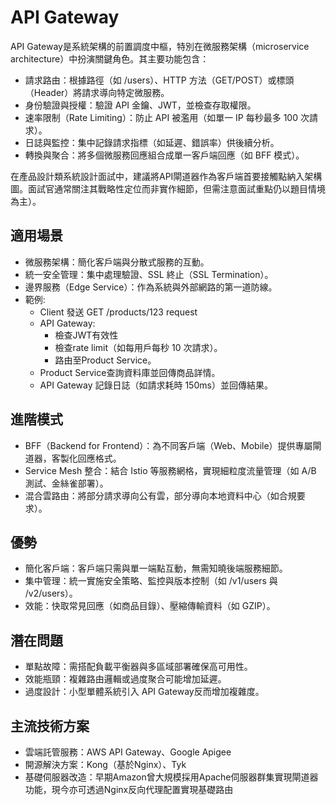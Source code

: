 # API Gateway

API Gateway是系統架構的前置調度中樞，特別在微服務架構（microservice architecture）中扮演關鍵角色。其主要功能包含：

- 請求路由：根據路徑（如 /users）、HTTP 方法（GET/POST）或標頭（Header）將請求導向特定微服務。
- 身份驗證與授權：驗證 API 金鑰、JWT，並檢查存取權限。
- 速率限制（Rate Limiting）：防止 API 被濫用（如單一 IP 每秒最多 100 次請求）。
- 日誌與監控：集中記錄請求指標（如延遲、錯誤率）供後續分析。
- 轉換與聚合：將多個微服務回應組合成單一客戶端回應（如 BFF 模式）。

在產品設計類系統設計面試中，建議將API閘道器作為客戶端首要接觸點納入架構圖。面試官通常關注其戰略性定位而非實作細節，但需注意面試重點仍以題目情境為主）。

## 適用場景

- 微服務架構：簡化客戶端與分散式服務的互動。
- 統一安全管理：集中處理驗證、SSL 終止（SSL Termination）。
- 邊界服務（Edge Service）：作為系統與外部網路的第一道防線。
- 範例:
  - Client 發送 GET /products/123 request
  - API Gateway:
    - 檢查JWT有效性
    - 檢查rate limit（如每用戶每秒 10 次請求）。
    - 路由至Product Service。
  - Product Service查詢資料庫並回傳商品詳情。
  - API Gateway 記錄日誌（如請求耗時 150ms）並回傳結果。

## 進階模式

- BFF（Backend for Frontend）：為不同客戶端（Web、Mobile）提供專屬閘道器，客製化回應格式。
- Service Mesh 整合：結合 Istio 等服務網格，實現細粒度流量管理（如 A/B 測試、金絲雀部署）。
- 混合雲路由：將部分請求導向公有雲，部分導向本地資料中心（如合規要求）。

## 優勢

- 簡化客戶端：客戶端只需與單一端點互動，無需知曉後端服務細節。
- 集中管理：統一實施安全策略、監控與版本控制（如 /v1/users 與 /v2/users）。
- 效能：快取常見回應（如商品目錄）、壓縮傳輸資料（如 GZIP）。

## 潛在問題

- 單點故障：需搭配負載平衡器與多區域部署確保高可用性。
- 效能瓶頸：複雜路由邏輯或過度聚合可能增加延遲。
- 過度設計：小型單體系統引入 API Gateway反而增加複雜度。

## 主流技術方案

- 雲端託管服務：AWS API Gateway、Google Apigee
- 開源解決方案：Kong（基於Nginx）、Tyk
- 基礎伺服器改造：早期Amazon曾大規模採用Apache伺服器群集實現閘道器功能，現今亦可透過Nginx反向代理配置實現基礎路由
